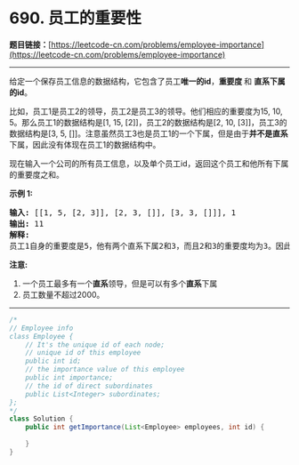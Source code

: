 # 690. 员工的重要性

**题目链接：**[https://leetcode-cn.com/problems/employee-importance](https://leetcode-cn.com/problems/employee-importance)

---

<div class="content__1Y2H">
 <div class="notranslate">
  <p>给定一个保存员工信息的数据结构，它包含了员工<strong>唯一的id</strong>，<strong>重要度&nbsp;</strong>和 <strong>直系下属的id</strong>。</p> 
  <p>比如，员工1是员工2的领导，员工2是员工3的领导。他们相应的重要度为15, 10, 5。那么员工1的数据结构是[1, 15, [2]]，员工2的数据结构是[2, 10, [3]]，员工3的数据结构是[3, 5, []]。注意虽然员工3也是员工1的一个下属，但是由于<strong>并不是直系</strong>下属，因此没有体现在员工1的数据结构中。</p> 
  <p>现在输入一个公司的所有员工信息，以及单个员工id，返回这个员工和他所有下属的重要度之和。</p> 
  <p><strong>示例 1:</strong></p> 
  <pre class="language-text"><strong>输入:</strong> [[1, 5, [2, 3]], [2, 3, []], [3, 3, []]], 1
<strong>输出:</strong> 11
<strong>解释:</strong>
员工1自身的重要度是5，他有两个直系下属2和3，而且2和3的重要度均为3。因此员工1的总重要度是 5 + 3 + 3 = 11。
</pre> 
  <p><strong>注意:</strong></p> 
  <ol> 
   <li>一个员工最多有一个<strong>直系</strong>领导，但是可以有多个<strong>直系</strong>下属</li> 
   <li>员工数量不超过2000。</li> 
  </ol> 
 </div>
</div>

---

```java
/*
// Employee info
class Employee {
    // It's the unique id of each node;
    // unique id of this employee
    public int id;
    // the importance value of this employee
    public int importance;
    // the id of direct subordinates
    public List<Integer> subordinates;
};
*/
class Solution {
    public int getImportance(List<Employee> employees, int id) {
        
    }
}
```